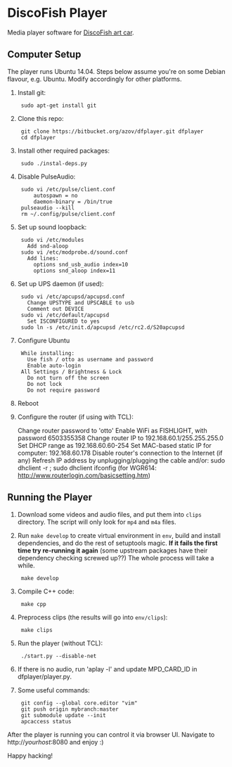 DiscoFish Player
================

Media player software for [DiscoFish art car](http://www.discofish.org/).


Computer Setup
--------------

The player runs Ubuntu 14.04. Steps below assume you're on some
Debian flavour, e.g. Ubuntu. Modify accordingly for other 
platforms.

1. Install git:

        sudo apt-get install git

2. Clone this repo:

        git clone https://bitbucket.org/azov/dfplayer.git dfplayer
        cd dfplayer

3. Install other required packages:

        sudo ./instal-deps.py

4. Disable PulseAudio:

        sudo vi /etc/pulse/client.conf
            autospawn = no
            daemon-binary = /bin/true
        pulseaudio --kill
        rm ~/.config/pulse/client.conf

5. Set up sound loopback:

        sudo vi /etc/modules
          Add snd-aloop
        sudo vi /etc/modprobe.d/sound.conf
          Add lines:
            options snd_usb_audio index=10
            options snd_aloop index=11

6. Set up UPS daemon (if used):

        sudo vi /etc/apcupsd/apcupsd.conf
          Change UPSTYPE and UPSCABLE to usb
          Comment out DEVICE
        sudo vi /etc/default/apcupsd
          Set ISCONFIGURED to yes
        sudo ln -s /etc/init.d/apcupsd /etc/rc2.d/S20apcupsd

7. Configure Ubuntu

        While installing:
          Use fish / otto as username and password
          Enable auto-login
        All Settings / Brightness & Lock
          Do not turn off the screen
          Do not lock
          Do not require password

8. Reboot

9. Configure the router (if using with TCL):

    Change router password to 'otto'
    Enable WiFi as FISHLIGHT, with password 6503355358
    Change router IP to 192.168.60.1/255.255.255.0
    Set DHCP range as 192.168.60.60-254
    Set MAC-based static IP for computer: 192.168.60.178
    Disable router's connection to the Internet (if any)
    Refresh IP address by unplugging/plugging the cable and/or:
        sudo dhclient -r ; sudo dhclient
        ifconfig
    (for WGR614: http://www.routerlogin.com/basicsetting.htm)


Running the Player
------------------

1. Download some videos and audio files, and put them into `clips`
directory. The script will only look for `mp4` and `m4a` files.

2. Run `make develop` to create virtual environment in `env`,
build and install dependencies, and do the rest of setuptools magic.
**If it fails the first time try re-running it again** (some upstream
packages have their dependency checking screwed up??) The whole process
will take a while.

        make develop

3. Compile C++ code:

        make cpp

3. Preprocess clips (the results will go into `env/clips`):

        make clips

4. Run the player (without TCL):

        ./start.py --disable-net

5. If there is no audio, run 'aplay -l' and update
   MPD_CARD_ID in dfplayer/player.py.

6. Some useful commands:

        git config --global core.editor "vim"
        git push origin mybranch:master
        git submodule update --init
        apcaccess status


After the player is running you can control it via browser UI. Navigate to 
http://*yourhost*:8080 and enjoy :)

Happy hacking!
